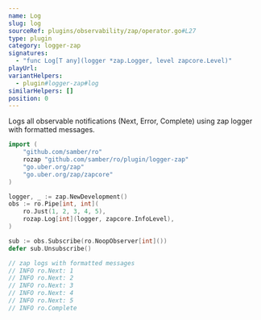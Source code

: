 ```yaml
---
name: Log
slug: log
sourceRef: plugins/observability/zap/operator.go#L27
type: plugin
category: logger-zap
signatures:
  - "func Log[T any](logger *zap.Logger, level zapcore.Level)"
playUrl:
variantHelpers:
  - plugin#logger-zap#log
similarHelpers: []
position: 0
---
```


Logs all observable notifications (Next, Error, Complete) using zap logger with formatted messages.

```go
import (
    "github.com/samber/ro"
    rozap "github.com/samber/ro/plugin/logger-zap"
    "go.uber.org/zap"
    "go.uber.org/zap/zapcore"
)

logger, _ := zap.NewDevelopment()
obs := ro.Pipe[int, int](
    ro.Just(1, 2, 3, 4, 5),
    rozap.Log[int](logger, zapcore.InfoLevel),
)

sub := obs.Subscribe(ro.NoopObserver[int]())
defer sub.Unsubscribe()

// zap logs with formatted messages
// INFO	ro.Next: 1
// INFO	ro.Next: 2
// INFO	ro.Next: 3
// INFO	ro.Next: 4
// INFO	ro.Next: 5
// INFO	ro.Complete
```
